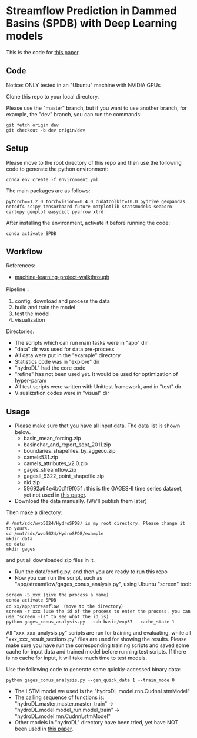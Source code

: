 # Streamflow Prediction in Dammed Basins (SPDB) with Deep Learning models

This is the code for [this paper](https://arxiv.org/abs/2101.04423).

## Code

Notice: ONLY tested in an "Ubuntu" machine with NVIDIA GPUs

Clone this repo to your local directory.

Please use the "master" branch, but if you want to use another branch, for example, the "dev" branch, you can run the commands:

```git
git fetch origin dev
git checkout -b dev origin/dev
```

## Setup

Please move to the root directory of this repo and then use the following code to generate the python environment:

```Shell
conda env create -f environment.yml
```
 
The main packages are as follows:

```conda
pytorch==1.2.0 torchvision==0.4.0 cudatoolkit=10.0 pydrive geopandas netcdf4 scipy tensorboard future matplotlib statsmodels seaborn cartopy geoplot easydict pyarrow xlrd
```

After installing the environment, activate it before running the code:

```Shell
conda activate SPDB
```

## Workflow

References:

- [machine-learning-project-walkthrough](https://github.com/WillKoehrsen/machine-learning-project-walkthrough)

Pipeline：

1. config, download and process the data
2. build and train the model
3. test the model
4. visualization

Directories:

- The scripts which can run main tasks were in "app" dir
- "data" dir was used for data pre-process
- All data were put in the "example" directory
- Statistics code was in "explore" dir
- "hydroDL" had the core code
- "refine" has not been used yet. It would be used for optimization of hyper-param
- All test scripts were written with Unittest framework, and in "test" dir
- Visualization codes were in "visual" dir

## Usage

- Please make sure that you have all input data. The data list is shown below.
    - basin_mean_forcing.zip
    - basinchar_and_report_sept_2011.zip
    - boundaries_shapefiles_by_aggeco.zip
    - camels531.zip
    - camels_attributes_v2.0.zip
    - gages_streamflow.zip
    - gagesII_9322_point_shapefile.zip
    - nid.zip
    - 59692a64e4b0d1f9f05f : this is the GAGES-II time series dataset, yet not used in [this paper](https://arxiv.org/abs/2101.04423).
- Download the data manually. (We'll publish them later)

Then make a directory:

```Shell
# /mnt/sdc/wvo5024/HydroSPDB/ is my root directory. Please change it to yours.
cd /mnt/sdc/wvo5024/HydroSPDB/example
mkdir data
cd data
mkdir gages
```
and put all downloaded zip files in it.
- Run the data/config.py, and then you are ready to run this repo
- Now you can run the script, such as "app/streamflow/gages_conus_analysis.py", using Ubuntu "screen" tool: 

```Shell
screen -S xxx (give the process a name)
conda activate SPDB
cd xx/app/streamflow （move to the directory）
screen -r xxx (use the id of the process to enter the process. you can use "screen -ls" to see what the id is)
python gages_conus_analysis.py --sub basic/exp37 --cache_state 1
```

All "xxx_xxx_analysis.py" scripts are run for training and evaluating, while all "xxx_xxx_result_sectionx.py" files are used for showing the results.
Please make sure you have run the corresponding training scripts and saved some cache for input data and trained model before running test scripts.
If there is no cache for input, it will take much time to test models.

Use the following code to generate some quickly-accessed binary data:

```Shell
python gages_conus_analysis.py --gen_quick_data 1 --train_mode 0
```

- The LSTM model we used is the "hydroDL.model.rnn.CudnnLstmModel"
- The calling sequence of functions is: "hydroDL.master.master.master_train" -> "hydroDL.model.model_run.model_train" -> "hydroDL.model.rnn.CudnnLstmModel"
- Other models in "hydroDL" directory have been tried, yet have NOT been used in [this paper](https://arxiv.org/abs/2101.04423).
